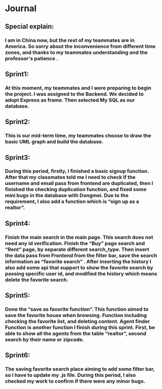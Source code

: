 # Journal


## Special explain:
### I am in China now, but the rest of my teammates are in America. So sorry about the inconvenience from different time zones, and thanks to my teammates understanding and the professor's patience .


## Sprint1:
### At this moment, my teammates and I were preparing to begin the project. I was assigned to the Backend. We decided to adopt Express as frame. Then selected My SQL as our database. 

## Sprint2:
### This is our mid-term time, my teammates choose to draw the basic UML graph and build the database.

## Sprint3:
### During this period, firstly, I finished a basic signup function. After that my classmates told me I need to check if the username and email pass from frontend are duplicated, then I finished the checking duplication function, and fixed some mini bugs in the database with Dongmei. Due to the requirement, I also add a function which is “sign up as a realtor”.

## Sprint4:
### Finish the main search in the main page. This search does not need any id verification. Finish the “Buy” page search and “Rent” page, by separate different search_type. Then insert the data pass from Frontend from the filter bar, save the search information as “favorite search” . After inserting the history I also add some api that support to show the favorite search by passing specific user id, and modified the history which means delete the favorite search.

## Sprint5:
### Done the “save as favorite function”. This function aimed to save the favorite house when browsing. Function including checking the favorite list, and deleting content. Agent finder Function is another function I finish during this sprint. First, be able to show all the agents from the table “realtor”, second search by their name or zipcode.

## Sprint6:
### The saving favorite search place aiming to add some filter bar, so I have to update my .js file. During this period, I also checked my work to confirm if there were any minor bugs. 

